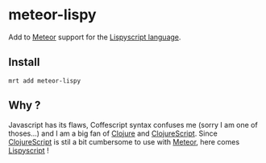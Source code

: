 # meteor-lispy

Add to [Meteor](http://meteor.com) support for the [Lispyscript language](http://lispyscript.com).


## Install

`mrt add meteor-lispy`


## Why ?

Javascript has its flaws, Coffescript syntax confuses me (sorry I am one of thoses...) and I am a big fan
of [Clojure](http://clojure.org) and [ClojureScript](https://github.com/clojure/clojurescript). 
Since [ClojureScript](https://github.com/clojure/clojurescript) is stil a bit cumbersome to use 
with [Meteor](http://meteor.com), here comes [Lispyscript](http://lispyscript.com) !